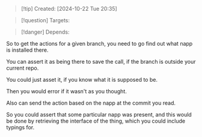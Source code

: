 
>[!tip] Created: [2024-10-22 Tue 20:35]

>[!question] Targets: 

>[!danger] Depends: 

So to get the actions for a given branch, you need to go find out what napp is installed there.

You can assert it as being there to save the call, if the branch is outside your current repo.

You could just asset it, if you know what it is supposed to be.

Then you would error if it wasn't as you thought.

Also can send the action based on the napp at the commit you read.

So you could assert that some particular napp was present, and this would be done by retrieving the interface of the thing, which you could include typings for.
